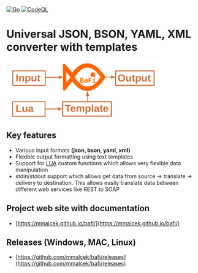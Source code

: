 [![Go](https://github.com/mmalcek/bafi/actions/workflows/go.yml/badge.svg)](https://github.com/mmalcek/bafi/actions/workflows/go.yml)
[![CodeQL](https://github.com/mmalcek/bafi/actions/workflows/codeql-analysis.yml/badge.svg)](https://github.com/mmalcek/bafi/actions/workflows/codeql-analysis.yml)
# Universal JSON, BSON, YAML, XML converter with templates

<img src="./docs/img/scheme.svg" style="border: 0;" height="150px" />

## Key features
- Various input formats **(json, bson, yaml, xml)**
- Flexible output formatting using text templates
- Support for [LUA](https://www.lua.org/pil/contents.html) custom functions which allows very flexible data manipulation
- stdin/stdout support which allows get data from source -> translate -> delivery to destination. This allows easily translate data between different web services like REST to SOAP


## Project web site with documentation 
- [https://mmalcek.github.io/bafi/](https://mmalcek.github.io/bafi/)

## Releases (Windows, MAC, Linux)
- [https://github.com/mmalcek/bafi/releases](https://github.com/mmalcek/bafi/releases)